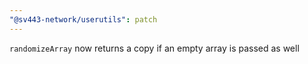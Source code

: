 ```yaml
---
"@sv443-network/userutils": patch
---
```


`randomizeArray` now returns a copy if an empty array is passed as well
